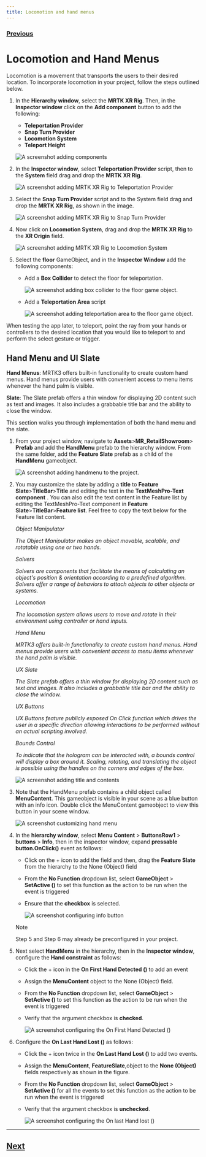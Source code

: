 ```yaml
---
title: Locomotion and hand menus
---
```

### [Previous](3-configure-virtual-showroom.md)
# Locomotion and Hand Menus

Locomotion is a movement that transports the users to their desired location. To incorporate locomotion in your project, follow the steps outlined below.

1. In the **Hierarchy window**, select the **MRTK XR Rig**. Then, in the **Inspector window** click on the **Add component** button to add the following:

    - **Teleportation Provider**
    - **Snap Turn Provider**
    - **Locomotion System**
    - **Teleport Height**

    ![A screenshot adding components](img/components.png)

2. In the **Inspector window**, select **Teleportation Provider** script, then to the **System** field drag and drop the **MRTK XR Rig**.

    ![A screenshot adding MRTK XR Rig to Teleportation Provider](img/select-teleportation-provider.png)

3. Select the **Snap Turn Provider** script and to the System field drag and drop the **MRTK XR Rig**, as shown in the image.  

    ![A screenshot adding MRTK XR Rig to Snap Turn Provider](img/select-snap-turn-provider.png)

4. Now click on **Locomotion System**, drag and drop the **MRTK XR Rig** to the **XR Origin** field.

    ![A screenshot adding MRTK XR Rig to Locomotion System](img/select-locomotion-system.png)

5. Select the **floor** GameObject, and in the **Inspector Window** add the following components:

    - Add a **Box Collider** to detect the floor for teleportation.

        ![A screenshot adding box collider to the floor game object.](img/add-box-collider-teleport.png)

    - Add a **Teleportation Area** script

        ![A screenshot adding teleportation area to the floor game object.](img/add-teleportion-area.png)

When testing the app later, to teleport, point the ray from your hands or controllers to the desired location that you would like to teleport to and perform the select gesture or trigger.

## Hand Menu and UI Slate

**Hand Menus**: MRTK3 offers built-in functionality to create custom hand menus. Hand menus provide users with convenient access to menu items whenever the hand palm is visible.

**Slate**: The Slate prefab offers a thin window for displaying 2D content such as text and images. It also includes a grabbable title bar and the ability to close the window.

This section walks you through implementation of both the hand menu and the slate.

1. From your project window, navigate to **Assets**>**MR_RetailShowroom**> **Prefab** and add the **HandMenu** prefab to the hierarchy window. From the same folder, add the **Feature Slate** prefab as a child of the **HandMenu** gameobject.

    ![A screenshot adding handmenu to the project.](img/hand-menu.png)

2. You may customize the slate by adding a **title** to **Feature Slate**>**TitleBar**>**Title** and editing the text in the **TextMeshPro-Text component** . You can also edit the text content in the Feature list by editing the TextMeshPro-Text component in **Feature Slate**>**TitleBar**>**Feature list**. Feel free to copy the text below for the Feature list content.

    *Object Manipulator*

    *The Object Manipulator makes an object movable, scalable, and rotatable using one or two hands.*
  
    *Solvers*

    *Solvers are components that facilitate the means of calculating an object's position & orientation according to a predefined algorithm. Solvers offer a range of behaviors to attach objects to other objects or systems.*
  
    *Locomotion*
  
    *The locomotion system allows users to move and rotate in their environment using controller or hand inputs.*

    *Hand Menu*

    *MRTK3 offers built-in functionality to create custom hand menus. Hand menus provide users with convenient access to menu items whenever the hand palm is visible.*

    *UX Slate*
  
    *The Slate prefab offers a thin window for displaying 2D content such as text and images. It also includes a grabbable title bar and the ability to close the window.*

    *UX Buttons*

    *UX Buttons feature publicly exposed On Click function which drives the user in a specific direction allowing interactions to be performed without an actual scripting involved.*

    *Bounds Control*

    *To indicate that the hologram can be interacted with, a bounds control will display a box around it. Scaling, rotating, and translating the object is possible using the handles on the corners and edges of the box.*

    ![A screenshot adding title and contents](img/feature-slate.png)

3. Note that the HandMenu prefab contains a child object called **MenuContent**. This gameobject is visible in your scene as a blue button with an info icon. Double click the MenuContent gameobject to view this button in your scene window.

    ![A screenshot customizing hand menu](img/customize-hand-menu.png)

4. In the **hierarchy window**, select **Menu Content** > **ButtonsRow1** > **buttons** > **Info**, then in the inspector window, expand **pressable button.OnClick()** event as follows:

    - Click on the + icon to add the field and then, drag the **Feature Slate** from the hierarchy to the None (Object) field

    - From the **No Function** dropdown list, select **GameObject** > **SetActive ()** to set this function as the action to be run when the event is triggered

    - Ensure that the **checkbox** is selected.

        ![A screenshot configuring info button](img/button-info.png)

    >[!Note]
    > Step 5 and Step 6 may already be preconfigured in your project.

5. Next select **HandMenu** in the hierarchy, then in the **Inspector window**, configure the **Hand constraint** as follows:

    - Click the + icon in the **On First Hand Detected ()** to add an event

    - Assign the **MenuContent** object to the None (Object) field.

    - From the **No Function** dropdown list, select **GameObject** > **SetActive ()** to set this function as the action to be run when the event is triggered

    - Verify that the argument checkbox is **checked**.

        ![A screenshot configuring the On First Hand Detected ()](img/on-first-hand-detected.png)

6. Configure the **On Last Hand Lost ()** as follows:

    - Click the + icon twice in the **On Last Hand Lost ()** to add two events.

    - Assign the **MenuContent**, **FeatureSlate**,object to the **None (Object)** fields respectively as shown in the figure.

    - From the **No Function** dropdown list, select **GameObject** > **SetActive ()** for all the events to set this function as the action to be run when the event is triggered

    - Verify that the argument checkbox is **unchecked**.

        ![A screenshot configuring the On last Hand lost ()](img/on-last-hand-lost.png)
---
## [Next](5-build-deploy.md)
